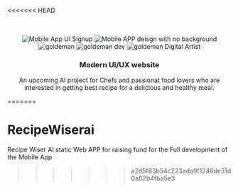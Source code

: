 <<<<<<< HEAD
<div align="center">
  <br />
    <a href="https://www.instagram.com/p/DDwsnYMs9-B/?igsh=MXZsNGdhbXMwb2libQ==" target="_blank">  
    </a>
  <br />

  <div>
    <img src="https://drive.google.com/file/d/11bkpAL03yxnbzM6XEsjJV6VoHYA2PcDs/view?usp=sharing" alt="Mobile App UI Signup" />
    <img src="https://drive.google.com/file/d/1oh5_GeYeFgMx58RxBPZzfvjJhvZVvv6k/view?usp=sharing" alt="Mobile APP deisgn with no background" />
    <img src="https://drive.google.com/file/d/13R68lGtrx_ZKAwSINsXO_hyJLCFz4UmO/view?usp=sharing" alt="goldeman" />
    <img src="https://drive.google.com/file/d/1N6Su1lxUkqmoPeLYTDA3dLk8LR3OJNxW/view?usp=sharing" alt="goldeman dev" />
    <img src="https://drive.google.com/file/d/19yExqyW25HiEY-I0HjhUly4U3L3VTvUt/view?usp=sharing" alt="goldeman Digital Artist" />
  </div>

  <h3 align="center">Modern UI/UX website</h3>

   <div align="center">
     An upcoming AI project for Chefs and passionat food lovers who are interested in getting best recipe for a delicious and healthy meal.
    </div>
</div>



=======
# RecipeWiserai
Recipe Wiser AI static Web APP for raising fund for the Full development of the Mobile App
>>>>>>> a2d5f83b54c223ada9f1246de31d0a02b4fba5e3
